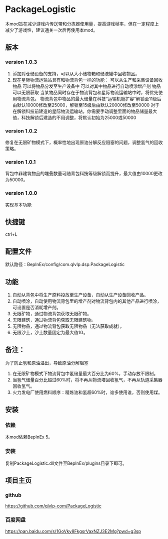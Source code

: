# PackageLogistic

本mod旨在减少游戏内传送带和分拣器使用量，提高游戏帧率，但在一定程度上减少了游戏性，建议通关一次后再使用本mod。

## 版本
### version 1.0.3
1. 添加对仓储设备的支持，可以从大小储物箱和储液罐中回收物品。
2. 现在星际物流运输站具有和物流背包一样的功能：
可以从生产和采集设备回收物品
可以将物品分发至生产设备中
可以对其中物品进行自动喷涂增产剂
物品可以无限获取
当某物品同时存在于物流背包和星际物流运输站中时，将优先使用物流背包。
物流背包中物品的最大储量在科技“运输机舱扩容”解锁至11级后由默认10000修改至25000，解锁至15级后由默认20000修改至50000
对于在解锁科技前建造的星际物流运输站，你需要手动调整里面的物品储量最大值，科技解锁后建造的不用调整，将默认初始为25000或50000

### version 1.0.2
修复在无限矿物模式下，概率性地出现原油分解反应阻塞的问题，调整氢气的回收策略。

### version 1.0.1 
背包中非建筑物品的堆叠数量可随背包科技等级解锁而提升，最大值由10000更改为50000。

### version 1.0.0
实现基本功能

## 快捷键
ctrl+L

## 配置文件
默认路径：BepInEx/config/com.qlvlp.dsp.PackageLogistic

## 功能
1. 自动从背包中将生产原料投放至生产设备，自动从生产设备回收产品。
2. 自动喷涂，自动使用物流背包里的增产剂对物流背包内的其他产品进行喷涂，可设置是否消耗增产剂。
3. 无限矿物，通过物流背包获取无限矿物。
4. 无限建筑，通过物流背包获取无限建筑物。
5. 无限物品，通过物流背包获取无限物品（无法获取成就）。
6. 无限沙土，沙土数量固定为最大值1G。

## 备注：
为了防止氢和原油溢出，导致原油分解阻塞
1. 在无限矿物模式下物流背包中氢储量最大百分比为60%，手动存放不限制。
2. 当氢气储量百分比超过60%时，将不再从物流塔回收氢气，不再从轨道采集器回收氢气。
2. 火力发电厂使用燃料顺序：精炼油和氢超60%时，谁多使用谁，否则使用煤。

## 安装
### 依赖
本mod依赖BepInEx 5。
### 安装
复制PackageLogistic.dll文件至BepInEx/plugins目录下即可。

## 项目主页
### github
https://github.com/qlvlp-com/PackageLogistic
### 百度网盘
https://pan.baidu.com/s/1GoVky8FkgsrVaxNZJ3E2Mg?pwd=g3sp
